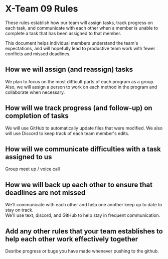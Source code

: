 # X-Team 09 Rules


These rules establish how our team will assign tasks,
track progress on each task, and communicate with each other 
when a member is unable to complete a task that has been assigned to that member.

This document helps individual members understand the team's expectations,
and will hopefully lead to productive team work with fewer conflicts
and missed deadlines.

## How we will assign (and reassign) tasks
We plan to focus on the most difficult parts of each program as a group.
Also, we will assign a person to work on each method in the program and collaborate when necessary.


## How will we track progress (and follow-up) on completion of tasks
We will use GitHub to automatically update files that were modified.  We also will use Discord to keep track of each team member's edits.


## How will we communicate difficulties with a task assigned to us
Group meet up / voice call


## How we will back up each other to ensure that deadlines are not missed
We'll communicate with each other and help one another keep up to date to stay on track.  
We'll use text, discord, and GitHub to help stay in frequent communication.


## Add any other rules that your team establishes to help each other work effectively together
Desribe progress or bugs you have made whenever pushing to the github.


